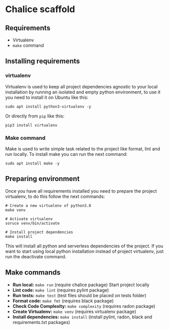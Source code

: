 # Chalice scaffold

## Requirements

* Virtualenv
* `make` command

## Installing requirements

### virtualenv

Virtualenv is used to keep all project dependencies agnostic to your local installation 
by running an isolated and empty python environment, to use it you need to install it on 
Ubuntu like this:

```shell script
sudo apt install python3-virtualenv -y
```

Or directly from `pip` like this:

```shell script
pip3 install virtualenv
```

### Make command

Make is used to write simple task related to the project like format, lint and run 
locally. To install make you can run the next command:

```shell script
sudo apt install make -y
```

## Preparing environment

Once you have all requirements installed you need to prepare the project virtualenv, 
to do this follow the next commands:

```shell script
# Create a new virtualenv of python3.8
make venv

# Activate virtualenv
soruce venv/bin/activate

# Install project dependencies
make install
```

This will install all python and serverless dependencies of the project. If you want to 
start using local python installation instead of project virtualenv, just run the 
deactivate command.

## Make commands

* **Run local:** `make run` (require chalice package) Start project locally
* **Lint code:** `make lint` (requires pylint package)
* **Run tests:** `make test` (test files should be placed on tests folder)
* **Format code:** `make fmt` (requires black package)
* **Check Code Complexity:** `make complexity` (requires radon package)
* **Create Virtualenv:** `make venv` (requires virtualenv package)
* **Install dependencies:** `make install` (install pylint, radon, black and requirements.txt 
  packages)

